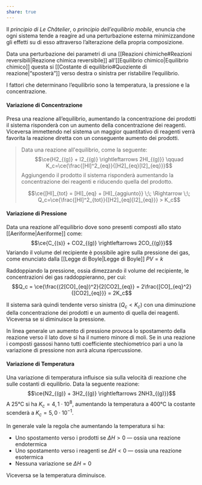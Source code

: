 ```yaml
---
share: true
---
```

Il *principio di Le Châtelier*, o *principio dell’equilibrio mobile*, enuncia che ogni sistema tende a reagire ad una perturbazione esterna minimizzandone gli effetti su di esso attraverso l’alterazione della propria composizione.

Data una perturbazione dei parametri di una [[Reazioni chimiche#Reazioni reversibili|Reazione chimica reversibile]] all’[[Equilibrio chimico|Equilibrio chimico]] questa si [[Costante di equilibrio#Quoziente di reazione|“sposterà”]] verso destra o sinistra per ristabilire l’equilibrio.

I fattori che determinano l’equilibrio sono la temperatura, la pressione e la concentrazione.

#### Variazione di Concentrazione
Presa una reazione all’equilibrio, aumentando la concentrazione dei prodotti il sistema risponderà con un aumento della concentrazione dei reagenti.
Viceversa immettendo nel sistema un maggior quantitativo di reagenti verrà favorita la reazione diretta con un conseguente aumento dei prodotti.

> Data una reazione all'equilibrio, come la seguente:
> $$\ce{H2_{(g)} + I2_{(g)} \rightleftarrows 2HI_{(g)}} \qquad K_c=\ce{\frac{[HI]^2_{eq}}{[H2]_{eq}[I2]_{eq}}}$$
> Aggiungendo il prodotto il sistema risponderà aumentando la concentrazione dei reagenti e riducendo quella del prodotto.
> 
> $$\ce{[HI]_{tot} = [HI]_{eq} + [HI]_{aggiunto}} \;\; \Rightarrow \;\; Q_c=\ce{\frac{[HI]^2_{tot}}{[H2]_{eq}[I2]_{eq}}} > K_c$$

#### Variazione di Pressione
Data una reazione all'equilibrio dove sono presenti composti allo stato [[Aeriforme|Aeriforme]] come:
$$\ce{C_{(s)} + CO2_{(g)} \rightleftarrows 2CO_{(g)}}$$
Variando il volume del recipiente è possibile agire sulla pressione dei gas, come enunciato dalla [[Legge di Boyle|Legge di Boyle]] $PV=k$

Raddoppiando la pressione, ossia dimezzando il volume del recipiente, le concentrazioni dei gas raddoppieranno, per cui:
$$Q_c = \ce{\frac{(2[CO]_{eq})^2}{2[CO2]_{eq}} = 2\frac{[CO]_{eq}^2}{[CO2]_{eq}}} = 2K_c$$

Il sistema sarà quindi tendente verso sinistra ($Q_c < K_c$) con una diminuzione della concentrazione dei prodotti e un aumento di quella dei reagenti. Viceversa se si diminuisce la pressione.

In linea generale un aumento di pressione provoca lo spostamento della reazione verso il lato dove si ha il numero minore di moli. 
Se in una reazione i composti gassosi hanno tutti coefficiente stechiometrico pari a uno la variazione di pressione non avrà alcuna ripercussione.

#### Variazione di Temperatura
Una variazione di temperatura influisce sia sulla velocità di reazione che sulle costanti di equilibrio.
Data la seguente reazione:
$$\ce{N2_{(g)} + 3H2_{(g)} \rightleftarrows 2NH3_{(g)}}$$
A 25°C si ha $K_c = 4,1\cdot10^8$, aumentando la temperatura a 400°C la costante scenderà a $K_c = 5,0 \cdot 10^{-1}$.

In generale vale la regola che aumentando la temperatura si ha:
- Uno spostamento verso i prodotti se $\Delta H > 0$ — ossia una reazione endotermica
- Uno spostamento verso i reagenti se $\Delta H<0$ — ossia una reazione esotermica
- Nessuna variazione se $\Delta H =0$

Viceversa se la temperatura diminuisce.